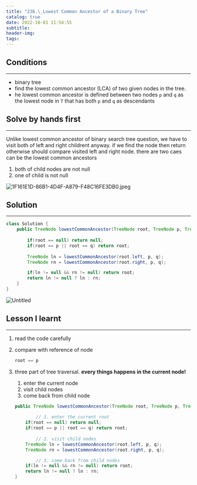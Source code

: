 ```yaml
---
title: "236.\_Lowest Common Ancestor of a Binary Tree"
catalog: true
date: 2022-10-01 11:54:55
subtitle:
header-img:
tags:
---
```

## Conditions

---

- binary tree
- find the lowest common ancestor (LCA) of two given nodes in the tree.
- he lowest common ancestor is defined between two nodes `p` and `q` as the lowest node in `T` that has both `p` and `q` as descendants

## Solve by hands first

---

Unlike lowest common ancestor of binary search tree question, we have to visit both of left and right childrent anyway. if we find the node then return otherwise should compare visited left and right node. there are two caes can be the lowest common ancestors

1. both of child nodes are not null
2. one of child is not null

![1F161E1D-86B1-4D4F-A879-F48C16FE3DB0.jpeg](https://s3-us-west-2.amazonaws.com/secure.notion-static.com/6a3e6f65-4d61-4253-968f-d4e2700b59a4/1F161E1D-86B1-4D4F-A879-F48C16FE3DB0.jpeg)

## Solution

---

```java
class Solution {
    public TreeNode lowestCommonAncestor(TreeNode root, TreeNode p, TreeNode q) {
        
        if(root == null) return null;
        if(root == p || root == q) return root;
        
        TreeNode ln = lowestCommonAncestor(root.left, p, q);
        TreeNode rn = lowestCommonAncestor(root.right, p, q);

        if(ln != null && rn != null) return root;
        return ln != null ? ln : rn;
    }
}
```

![Untitled](https://s3-us-west-2.amazonaws.com/secure.notion-static.com/348363f5-19b4-44a8-9dc9-2c95fee12fc6/Untitled.png)

## Lesson I learnt

---

1. read the code carefully
2. compare with reference of node
    
    ```java
    root == p
    ```
    
3. three part of tree traversal. **every things happens in the current node!**
    1. enter the current node
    2. visit child nodes
    3. come back from child node
    
    ```java
    public TreeNode lowestCommonAncestor(TreeNode root, TreeNode p, TreeNode q) {
    		
    		// 1. enter the current root      
        if(root == null) return null;
        if(root == p || root == q) return root;
        
    		// 2. visit child nodes
        TreeNode ln = lowestCommonAncestor(root.left, p, q);
        TreeNode rn = lowestCommonAncestor(root.right, p, q);
    
    		// 3. come back from child nodes
        if(ln != null && rn != null) return root;
        return ln != null ? ln : rn;
    }
    ```
